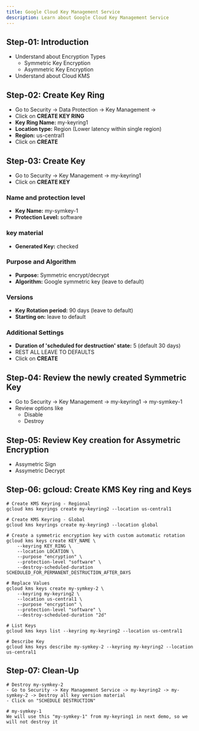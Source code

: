 ```yaml
---
title: Google Cloud Key Management Service
description: Learn about Google Cloud Key Management Service
---
```


## Step-01: Introduction
- Understand about Encryption Types
    - Symmetric Key Encryption
    - Asymmetric Key Encryption
- Understand about Cloud KMS   

## Step-02: Create Key Ring
- Go to Security -> Data Protection -> Key Management -> 
- Click on **CREATE KEY RING**
- **Key Ring Name:** my-keyring1
- **Location type:** Region (Lower latency within single region)
- **Region:** us-central1
- Click on **CREATE**

## Step-03: Create Key
- Go to Security -> Key Management -> my-keyring1
- Click on **CREATE KEY**
### Name and protection level
- **Key Name:** my-symkey-1
- **Protection Level:** software
### key material
- **Generated Key:** checked
### Purpose and Algorithm
- **Purpose:** Symmetric encrypt/decrypt
- **Algorithm:** Google symmetric key (leave to default)
### Versions
- **Key Rotation period:** 90 days (leave to default)
- **Starting on:** leave to default
### Additional Settings
- **Duration of 'scheduled for destruction' state:** 5 (default 30 days)
- REST ALL LEAVE TO DEFAULTS
- Click on **CREATE**

## Step-04: Review the newly created Symmetric Key
- Go to Security -> Key Management -> my-keyring1 -> my-symkey-1
- Review options like
    - Disable
    - Destroy

## Step-05: Review Key creation for Assymetric Encryption
- Assymetric Sign
- Assymetric Decrypt    


## Step-06: gcloud: Create KMS Key ring and Keys
```t
# Create KMS Keyring - Regional
gcloud kms keyrings create my-keyring2 --location us-central1

# Create KMS Keyring - Global
gcloud kms keyrings create my-keyring3 --location global

# Create a symmetric encryption key with custom automatic rotation 
gcloud kms keys create KEY_NAME \
    --keyring KEY_RING \
    --location LOCATION \
    --purpose "encryption" \
    --protection-level "software" \
    --destroy-scheduled-duration SCHEDULED_FOR_PERMANENT_DESTRUCTION_AFTER_DAYS

# Replace Values
gcloud kms keys create my-symkey-2 \
    --keyring my-keyring2 \
    --location us-central1 \
    --purpose "encryption" \
    --protection-level "software" \
    --destroy-scheduled-duration "2d"    

# List Keys
gcloud kms keys list --keyring my-keyring2 --location us-central1

# Describe Key
gcloud kms keys describe my-symkey-2 --keyring my-keyring2 --location us-central1
```

## Step-07: Clean-Up
```t
# Destroy my-symkey-2
- Go to Security -> Key Management Service -> my-keyring2 -> my-symkey-2 -> Destroy all key version material
- Click on "SCHEDULE DESTRUCTION"

# my-symkey-1
We will use this "my-symkey-1" from my-keyring1 in next demo, so we will not destroy it
```


